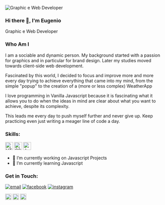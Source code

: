 
![Graphic e Web Developer](https://images.unsplash.com/photo-1580927752452-89d86da3fa0a?ixlib=rb-1.2.1&ixid=MnwxMjA3fDB8MHxwaG90by1wYWdlfHx8fGVufDB8fHx8&auto=format&fit=crop&w=1920&q=90&h=500)



### Hi there 👋, I'm Eugenio
Graphic e Web Developer

### Who Am I 
I am a sociable and dynamic person.
My background started with a passion for graphics and in particular for brand design.
Later my studies moved towards client-side web development.

Fascinated by this world, I decided to focus and improve more and more every day trying to achieve everything that came into my mind, from the simple "popup" to the creation of a (more or less complex) WeatherApp

I love programming in Vanilla Javascript because it is fascinating what it allows you to do when the ideas in mind are clear about what you want to achieve, despite its complexity.

This leads me every day to push myself further and never give up.
Keep practicing even just writing a meager line of code a day.

### Skills:
<img src="https://img.shields.io/badge/HTML5-282C34?logo=html5&logoColor=E34F26" alt="HTML5 logo" title="HTML5" height="25" /> <img src="https://img.shields.io/badge/CSS3-282C34?logo=css3&logoColor=1572B6" alt="CSS3 logo" title="CSS3" height="25" /> <img src="https://img.shields.io/badge/JavaScript-282C34?logo=javascript&logoColor=F7DF1E" alt="JavaScript logo" title="JavaScript" height="25" />




- 🔭 I’m currently working on Javascript Projects 
- 🌱 I’m currently learning Javascript 

### Get in Touch:
<a href="mailto:graphicd.eugenio@gmail.com"><img src="https://img.icons8.com/color/40/000000/gmail.png" alt="email"/></a>
<a href="https://www.facebook.com/EugenioVDesigner"><img src="https://img.icons8.com/color/40/000000/facebook.png" alt="facebook"/></a>
<a href="https://www.instagram.com/zinnajofficial"><img src="https://img.icons8.com/color/40/000000/instagram-new.png" alt="instagram"/></a>





[<img src='https://cdn.jsdelivr.net/npm/simple-icons@3.0.1/icons/github.svg' alt='github' height='20'>](https://github.com/EugenioDev)  [<img src='https://cdn.jsdelivr.net/npm/simple-icons@3.0.1/icons/linkedin.svg' alt='linkedin' height='20'>](https://www.linkedin.com/in/eugeniomarino/)  [<img src='https://cdn.jsdelivr.net/npm/simple-icons@3.0.1/icons/instagram.svg' alt='instagram' height='20'>](https://www.instagram.com/zinnajofficial/)  


